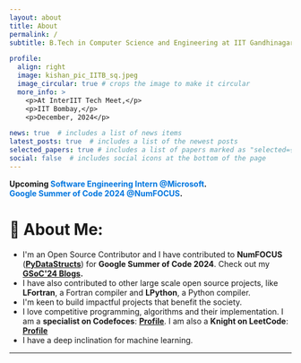 ```yaml
---
layout: about
title: About
permalink: /
subtitle: B.Tech in Computer Science and Engineering at IIT Gandhinagar

profile:
  align: right
  image: kishan_pic_IITB_sq.jpeg
  image_circular: true # crops the image to make it circular
  more_info: >
    <p>At InterIIT Tech Meet,</p>
    <p>IIT Bombay,</p>
    <p>December, 2024</p>

news: true  # includes a list of news items
latest_posts: true  # includes a list of the newest posts
selected_papers: true # includes a list of papers marked as "selected={true}"
social: false  # includes social icons at the bottom of the page
---
```


<b>Upcoming <span style="color: #0076df; font-weight: bold;">Software Engineering Intern @Microsoft</span>.<br><span style="color: #0076df; font-weight: bold;">Google Summer of Code 2024 @NumFOCUS</span>.</b>

# 💫 About Me:
- I'm an Open Source Contributor and I have contributed to **NumFOCUS** (**[PyDataStructs](https://github.com/codezonediitj/pydatastructs)**) for **Google Summer of Code 2024**. Check out my <b>**[GSoC'24 Blogs](https://kishan-ved.github.io/portfolio/blog/)**.<br></b>
- I have also contributed to other large scale open source projects, like **LFortran**, a Fortran compiler and **LPython**, a Python compiler.<br>
- I'm keen to build impactful projects that benefit the society.<br>
- I love competitive programming, algorithms and their implementation. I am a **specialist on Codefoces**: **[Profile](https://codeforces.com/profile/kishan.ved)**. I am also a **Knight on LeetCode**: **[Profile](https://leetcode.com/u/kishanved/)** <br>
- I have a deep inclination for machine learning.

---